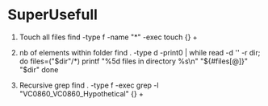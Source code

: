 # SuperUsefull


1. Touch all files
find  -type f  -name "*" -exec touch {} +

2. nb of elements within folder
find . -type d -print0 | while read -d '' -r dir; do
    files=("$dir"/*)
    printf "%5d files in directory %s\n" "${#files[@]}" "$dir"
done

3.  Recursive grep
 find . -type f -exec grep -l "VC0860_VC0860_Hypothetical" {} +
